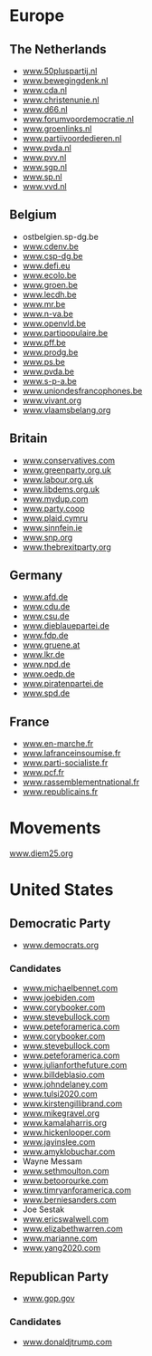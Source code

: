 # Europe
## The Netherlands
- www.50pluspartij.nl
- www.bewegingdenk.nl
- www.cda.nl
- www.christenunie.nl
- www.d66.nl
- www.forumvoordemocratie.nl
- www.groenlinks.nl
- www.partijvoordedieren.nl
- www.pvda.nl
- www.pvv.nl
- www.sgp.nl
- www.sp.nl
- www.vvd.nl
## Belgium
- ostbelgien.sp-dg.be
- www.cdenv.be
- www.csp-dg.be
- www.defi.eu
- www.ecolo.be
- www.groen.be
- www.lecdh.be
- www.mr.be
- www.n-va.be
- www.openvld.be
- www.partipopulaire.be
- www.pff.be
- www.prodg.be
- www.ps.be
- www.pvda.be
- www.s-p-a.be
- www.uniondesfrancophones.be
- www.vivant.org
- www.vlaamsbelang.org
## Britain
- www.conservatives.com
- www.greenparty.org.uk
- www.labour.org.uk
- www.libdems.org.uk
- www.mydup.com
- www.party.coop
- www.plaid.cymru
- www.sinnfein.ie
- www.snp.org
- www.thebrexitparty.org
## Germany
- www.afd.de
- www.cdu.de
- www.csu.de
- www.dieblauepartei.de
- www.fdp.de
- www.gruene.at
- www.lkr.de
- www.npd.de
- www.oedp.de
- www.piratenpartei.de
- www.spd.de
## France
- www.en-marche.fr
- www.lafranceinsoumise.fr
- www.parti-socialiste.fr
- www.pcf.fr
- www.rassemblementnational.fr
- www.republicains.fr

# Movements
www.diem25.org

# United States
## Democratic Party
- www.democrats.org
### Candidates
- www.michaelbennet.com
- www.joebiden.com
- www.corybooker.com
- www.stevebullock.com
- www.peteforamerica.com
- www.corybooker.com
- www.stevebullock.com
- www.peteforamerica.com
- www.julianforthefuture.com
- www.billdeblasio.com
- www.johndelaney.com
- www.tulsi2020.com
- www.kirstengillibrand.com
- www.mikegravel.org
- www.kamalaharris.org
- www.hickenlooper.com
- www.jayinslee.com
- www.amyklobuchar.com
- Wayne Messam
- www.sethmoulton.com
- www.betoorourke.com
- www.timryanforamerica.com
- www.berniesanders.com
- Joe Sestak
- www.ericswalwell.com
- www.elizabethwarren.com
- www.marianne.com
- www.yang2020.com



## Republican Party
- www.gop.gov
### Candidates
- www.donaldjtrump.com